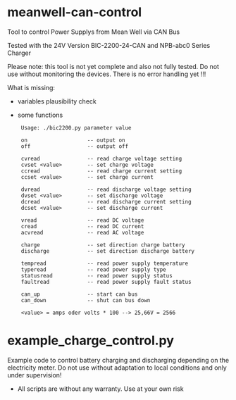 # meanwell-can-control
Tool to control Power Supplys from Mean Well via CAN Bus

Tested with the 24V Version BIC-2200-24-CAN and NPB-abc0 Series Charger

Please note:  this tool is not yet complete and also not fully tested. Do not use without monitoring the devices. There is no error handling yet !!!

What is missing:
- variables plausibility check
- some functions

       Usage: ./bic2200.py parameter value
       
       on                   -- output on
       off                  -- output off

       cvread               -- read charge voltage setting
       cvset <value>        -- set charge voltage
       ccread               -- read charge current setting
       ccset <value>        -- set charge current

       dvread               -- read discharge voltage setting
       dvset <value>        -- set discharge voltage
       dcread               -- read discharge current setting
       dcset <value>        -- set discharge current

       vread                -- read DC voltage
       cread                -- read DC current
       acvread              -- read AC voltage

       charge               -- set direction charge battery
       discharge            -- set direction discharge battery

       tempread             -- read power supply temperature
       typeread             -- read power supply type
       statusread           -- read power supply status
       faultread            -- read power supply fault status

       can_up               -- start can bus
       can_down             -- shut can bus down

       <value> = amps oder volts * 100 --> 25,66V = 2566 
        
# example_charge_control.py        
Example code to control battery charging and discharging depending on the electricity meter. 
Do not use without adaptation to local conditions and only under supervision! 

- All scripts are without any warranty. Use at your own risk
